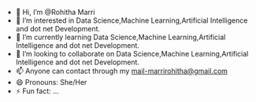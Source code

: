 - 👋 Hi, I’m @Rohitha Marri
- 👀 I’m interested in Data Science,Machine Learning,Artificial Intelligence and dot net Development.
- 🌱 I’m currently learning Data Science,Machine Learning,Artificial Intelligence and dot net Development.
- 💞️ I’m looking to collaborate on Data Science,Machine Learning,Artificial Intelligence and dot net Development.
- 📫 Anyone can contact through my mail-marrirohitha@gmail.com
- 😄 Pronouns: She/Her
- ⚡ Fun fact: ...

<!---
Rohimarri/Rohimarri is a ✨ special ✨ repository because its `README.md` (this file) appears on your GitHub profile.
You can click the Preview link to take a look at your changes.
--->

